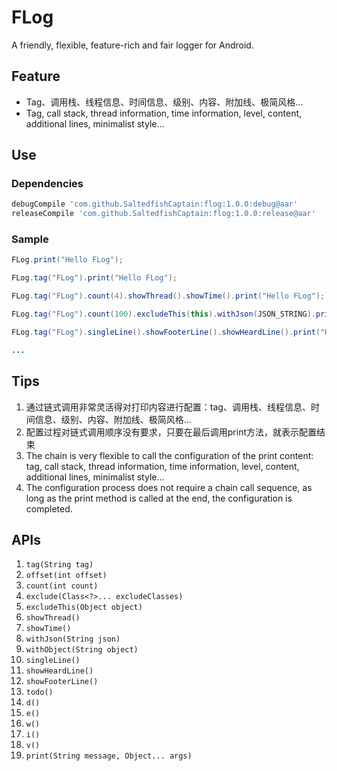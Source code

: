 # FLog
A friendly, flexible, feature-rich and fair logger for Android.

## Feature
- Tag、调用栈、线程信息、时间信息、级别、内容、附加线、极简风格...
- Tag, call stack, thread information, time information, level, content, additional lines, minimalist style...

## Use
### Dependencies
```groovy
debugCompile 'com.github.SaltedfishCaptain:flog:1.0.0:debug@aar'
releaseCompile 'com.github.SaltedfishCaptain:flog:1.0.0:release@aar'
```

### Sample
```java
FLog.print("Hello FLog");

FLog.tag("FLog").print("Hello FLog");

FLog.tag("FLog").count(4).showThread().showTime().print("Hello FLog");

FLog.tag("FLog").count(100).excludeThis(this).withJson(JSON_STRING).print("Hello FLog");

FLog.tag("FLog").singleLine().showFooterLine().showHeardLine().print("Hello FLog");

...
```

## Tips
1. 通过链式调用非常灵活得对打印内容进行配置：tag、调用栈、线程信息、时间信息、级别、内容、附加线、极简风格...
2. 配置过程对链式调用顺序没有要求，只要在最后调用print方法，就表示配置结束
3. The chain is very flexible to call the configuration of the print content: tag, call stack, thread information, time information, level, content, additional lines, minimalist style...
4. The configuration process does not require a chain call sequence, as long as the print method is called at the end, the configuration is completed.

## APIs

1. `tag(String tag)`
2. `offset(int offset)`
3. `count(int count)`
4. `exclude(Class<?>... excludeClasses)`
5. `excludeThis(Object object)`
6. `showThread()`
7. `showTime()`
8. `withJson(String json)`
9. `withObject(String object)`
10. `singleLine()`
11. `showHeardLine()`
12. `showFooterLine()`
13. `todo()`
14. `d()`
15. `e()`
16. `w()`
17. `i()`
18. `v()`
19. `print(String message, Object... args)`


